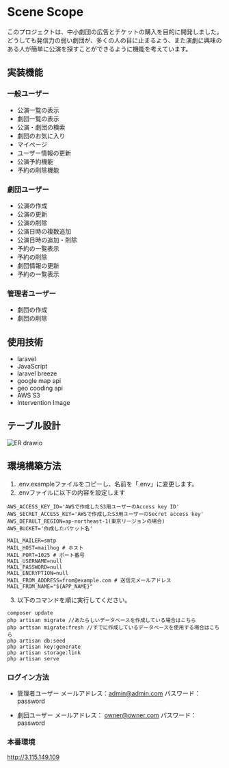 # Scene Scope

このプロジェクトは、中小劇団の広告とチケットの購入を目的に開発しました。
どうしても発信力の弱い劇団が、多くの人の目に止まるよう、また演劇に興味のある人が簡単に公演を探すことができるように機能を考えています。

## 実装機能

### 一般ユーザー

- 公演一覧の表示
- 劇団一覧の表示
- 公演・劇団の検索
- 劇団のお気に入り
- マイページ
- ユーザー情報の更新
- 公演予約機能
- 予約の削除機能

### 劇団ユーザー

- 公演の作成
- 公演の更新
- 公演の削除
- 公演日時の複数追加
- 公演日時の追加・削除
- 予約の一覧表示
- 予約の削除
- 劇団情報の更新
- 予約の一覧表示

### 管理者ユーザー

- 劇団の作成
- 劇団の削除

## 使用技術

- laravel
- JavaScript
- laravel breeze
- google map api
- geo cooding api
- AWS S3
- Intervention Image

## テーブル設計
![ER drawio](https://github.com/tangrowth/scene-scope/assets/101622404/789dcd87-f0e6-449b-9590-a7a282c32515)

## 環境構築方法
1. .env.exampleファイルをコピーし、名前を「.env」に変更します。
2. .envファイルに以下の内容を設定します
```
AWS_ACCESS_KEY_ID='AWSで作成したS3用ユーザーのAccess key ID'
AWS_SECRET_ACCESS_KEY='AWSで作成したS3用ユーザーのSecret access key'
AWS_DEFAULT_REGION=ap-northeast-1(東京リージョンの場合)
AWS_BUCKET='作成したバケット名'

MAIL_MAILER=smtp
MAIL_HOST=mailhog # ホスト
MAIL_PORT=1025 # ポート番号
MAIL_USERNAME=null
MAIL_PASSWORD=null
MAIL_ENCRYPTION=null
MAIL_FROM_ADDRESS=from@example.com # 送信元メールアドレス
MAIL_FROM_NAME="${APP_NAME}"
```
3. 以下のコマンドを順に実行してください。
```
composer update
php artisan migrate //あたらしいデータベースを作成している場合はこちら
php arttsan migrate:fresh //すでに作成しているデータベースを使用する場合はこちら
php artisan db:seed
php artisan key:generate
php artisan storage:link
php artisan serve
```

### ログイン方法
- 管理者ユーザー
メールアドレス：admin@admin.com
パスワード：password

- 劇団ユーザー
メールアドレス： owner@owner.com
パスワード：　password

### 本番環境
http://3.115.149.109